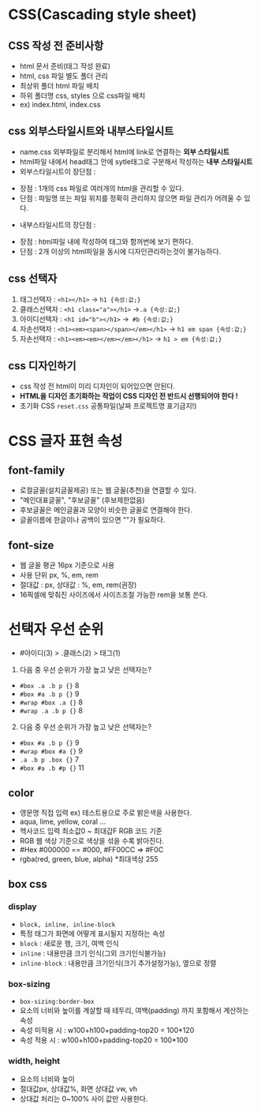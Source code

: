 # CSS(Cascading style sheet)
## CSS 작성 전 준비사항
* html 문서 준비(태그 작성 완료)
* html, css 파일 별도 폴더 관리
* 최상위 폴더 html 파일 배치
* 하위 폴더명 css, styles 으로 css파일 배치
* ex) index.html, index.css
## css 외부스타일시트와 내부스타일시트
* name.css 외부파일로 분리해서 html에 link로 연결하는 **외부 스타일시트**
* html파일 내에서 head태그 안에 sytle태그로 구분해서 작성하는 **내부 스타일시트**
* 외부스타일시트이 장단점 : 
- 장점 : 1개의 css 파일로 여러개의 html을 관리할 수 있다.
- 단점 : 파일명 또는 파일 위치를 정확히 관리하지 않으면 파일 관리가 어려울 수 있다.
* 내부스타일시트의 장단점 :
- 장점 : html파일 내에 작성하여 태그와 함꺼번에 보기 편하다. 
- 단점 : 2개 이상의 html파일을 동시에 디자인관리하는것이 불가능하다.
## css 선택자 
1. 태그선택자 : `<h1></h1>` -> `h1 {속성:값;}`
2. 클래스선택자 : `<h1 class="a"></h1>` ->`.a {속성:값;}`
2. 아이디선택자 : `<h1 id="b"></h1>` ->` #b {속성:값;}`
4. 자손선택자 : `<h1><em><span></span></em></h1>` -> `h1 em span {속성:값;}`
4. 자손선택자 : `<h1><em><em></em></em></h1>` -> `h1 > em {속성:값;}`
## css 디자인하기
* css 작성 전 html이 미리 디자인이 되어있으면 안된다. 
* **HTML을 디자인 초기화하는 작업이 CSS 디자인 전 반드시 선행되어야 한다 !**
* 초기화 CSS `reset.css` 공통파일(날짜 프로젝트명 표기금지!)
# CSS 글자 표현 속성
## font-family 
* 로컬글꼴(설치글꼴제공) 또는 웹 글꼴(추천)을 연결할 수 있다. 
* "메인대표글꼴", "후보글꼴" (후보제한없음)
* 후보글꼴은 메인글꼴과 모양이 비슷한 글꼴로 연결해야 한다. 
* 글꼴이름에 한글이나 공백이 있으면 ""가 필요하다. 
## font-size
* 웹 글꼴 평균 16px 기준으로 사용 
* 사용 단위 px, %, em, rem 
* 절대값 : px, 상대값 : %, em, rem(권장)
* 16픽셀에 맞춰진 사이즈에서 사이즈조절 가능한 rem을 보통 쓴다. 
# 선택자 우선 순위
* #아이디(3) > .클래스(2) > 태그(1)
1. 다음 중 우선 순위가 가장 높고 낮은 선택자는?
* `#box .a .b p {}` 8
* `#box #a .b p {}` 9
* `#wrap #box .a {}` 8
* `#wrap .a .b p {}` 8
2. 다음 중 우선 순위가 가장 높고 낮은 선택자는?
* `#box #a .b p {}` 9
* `#wrap #box #a {}` 9
* `.a .b p .box {}` 7
* `#box #a .b #p {}` 11
## color 
* 영문명 직접 입력 ex) 테스트용으로 주로 밝은색을 사용한다. 
* aqua, lime, yellow, coral ... 
* 헥사코드 입력 최소값0 ~ 최대갑F RGB 코드 기준
* RGB 웹 색상 기준으로 색상을 섞을 수록 밝아진다.
* #Hex #000000 == #000, #FF00CC => #F0C
* rgba(red, green, blue, alpha) *최대색상 255
## box css
### display
* `block, inline, inline-block`
* 특정 태그가 화면에 어떻게 표시될지 지정하는 속성
* `block` : 새로운 행, 크기, 여백 인식
* `inline` : 내용만큼 크기 인식(그외 크기인식불가능)
* `inline-block` : 내용만큼 크기인식(크기 추가설정가능), 옆으로 정렬
### box-sizing
* `box-sizing:border-box`
* 요소의 너비와 높이를 계살할 때 테두리, 여백(padding) 까지 포함해서 계산하는 속성
* 속성 미적용 시 : w100+h100+padding-top20 = 100*120 
* 속성 적용 시 : w100+h100+padding-top20 = 100*100 
### width, height
* 요소의 너비와 높이
* 절대값px, 상대값%, 화면 상대값 vw, vh
* 상대값 처리는 0~100% 사이 값만 사용한다. 